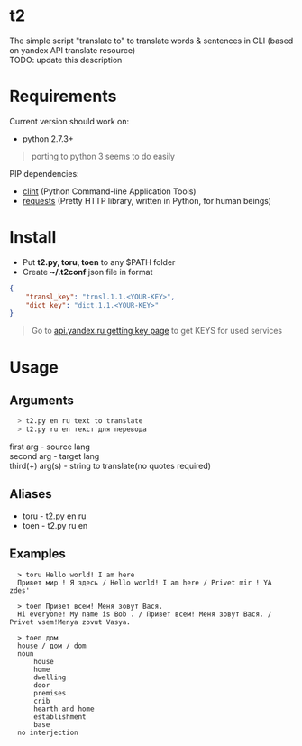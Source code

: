t2
==

The simple script "translate to" to translate words &amp; sentences in CLI (based on yandex API translate resource)<br>
TODO: update this description

Requirements
====
Current version should work on:
* python 2.7.3+

> porting to python 3 seems to do easily

PIP dependencies:
* [clint](https://github.com/kennethreitz/clint) (Python Command-line Application Tools)
* [requests](http://docs.python-requests.org/en/latest/) (Pretty HTTP library, written in Python, for human beings)

Install
====
* Put **t2.py, toru, toen** to any $PATH folder
* Create **~/.t2conf** json file in format
```json
{
    "transl_key": "trnsl.1.1.<YOUR-KEY>",
    "dict_key": "dict.1.1.<YOUR-KEY>"
}
```
> Go to [api.yandex.ru getting key page](http://api.yandex.ru/key/form.xml)
to get  KEYS for used services

Usage
====
Arguments
---
```bash
  > t2.py en ru text to translate
  > t2.py ru en текст для перевода
```
first arg       - source lang<br>
second arg      - target lang<br>
third(+) arg(s) - string to translate(no quotes required)<br>

Aliases
---
* toru - t2.py en ru
* toen - t2.py ru en

Examples
---
```shell
  > toru Hello world! I am here
  Привет мир ! Я здесь / Hello world! I am here / Privet mir ! YA zdes'

  > toen Привет всем! Меня зовут Вася.
  Hi everyone! My name is Bob . / Привет всем! Меня зовут Вася. / Privet vsem!Menya zovut Vasya.
  
  > toen дом
  house / дом / dom
  noun
	  house
	  home
	  dwelling
	  door
	  premises
	  crib
	  hearth and home
	  establishment
	  base
  no interjection
```
